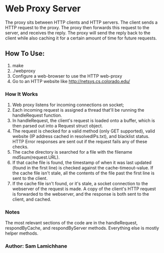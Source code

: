 # Web Proxy Server

The proxy sits between HTTP clients and HTTP servers. The client sends a HTTP request to the proxy. The proxy then forwards this request to the server, and receives the reply. The proxy will send the reply back to the client while also caching it for a certain amount of time for future requests.

## How To Use:
1. make
2. ./webproxy <port> <cacheTimeoutInSeconds>
3. Configure a web-browser to use the HTTP web-proxy
4. Go to an HTTP website like http://netsys.cs.colorado.edu/

### How It Works
1. Web proxy listens for incoming connections on socket;
2. Each incoming request is assigned a thread that'll be running the handleRequest function.
3. In handleRequest, the client's request is loaded onto a buffer, which is then parsed out into a Request struct object.
4. The request is checked for a valid method (only GET supported), valid website (IP address cached in resolvedIPs.txt), and blacklist status. HTTP Error responses are sent out if the request fails any of these checks.
5. The cache directory is searched for a file with the filename md5sum(request.URL).
6. If that cache file is found, the timestamp of when it was last updated (found in the first line) is checked against the cache-timeout-value. If the cache file isn't stale, all the contents of the file past the first line is sent to the client.
7. If the cache file isn't found, or it's stale, a socket connection to the webserver of the request is made. A copy of the client's HTTP request is forwarded to the webserver, and the response is both sent to the client, and cached.

### Notes
The most relevant sections of the code are in the handleRequest, respondByCache, and respondByServer methods. Everything else is mostly helper methods.

### Author: Sam Lamichhane